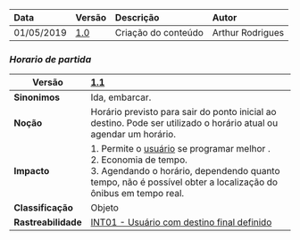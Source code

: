 |Data|Versão|Descrição|Autor|
|:---|:---|:---|:----|
|01/05/2019|[1.0](https://github.com/Andre-Eduardo/2019.1-Requisitos-Moovit/tree/master/lexicos/versao%201.0)|Criação do conteúdo|Arthur Rodrigues|

### ***<a name="horario de partida">Horario de partida</a>***


|Versão|[1.1](https://github.com/Andre-Eduardo/2019.1-Requisitos-Moovit/tree/master/lexicos/versao%201.1)
|-|:-|
|**Sinonimos**| Ida, embarcar.
|**Noção**|Horário previsto para sair do ponto inicial ao destino. Pode ser utilizado o horário atual ou agendar um horário. |
|**Impacto**|1. Permite o [usuário](https://github.com/Andre-Eduardo/2019.1-Requisitos-Moovit/wiki/L65-Usuário) se programar melhor .<br>2. Economia de tempo.<br>3. Agendando o horário, dependendo quanto tempo, não é possível obter a localização do ônibus em tempo real. <br>|
|**Classificação**| Objeto
|**Rastreabilidade**| [INT01 - Usuário com destino final definido](https://github.com/Andre-Eduardo/2019.1-Requisitos-Moovit/wiki/Introspec%C3%A7%C3%A3o#3-introspec%C3%A7%C3%B5es)